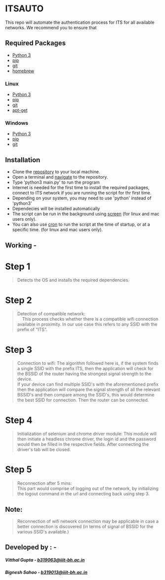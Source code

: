 # ITSAUTO

This repo will automate the authentication process for ITS for all available networks. We recommend you to ensure that 

## Required Packages

- [Python 3](https://www.python.org/)
- [pip](https://pip.pypa.io/en/stable/installing/)
- [git](https://git-scm.com/book/en/v2/Getting-Started-Installing-Git)
- [homebrew](http://brew.sh/)

### Linux

- [Python 3](https://www.python.org/)
- [pip](https://pip.pypa.io/en/stable/installing/)
- [git](https://git-scm.com/book/en/v2/Getting-Started-Installing-Git)
- [apt-get](https://help.ubuntu.com/community/AptGet/Howto)

### Windows

- [Python 3](https://www.python.org/)
- [pip](https://pip.pypa.io/en/stable/installing/)
- [git](https://git-scm.com/book/en/v2/Getting-Started-Installing-Git)

## Installation

- Clone the [repository](https://docs.github.com/en/repositories/creating-and-managing-repositories/cloning-a-repository) to your local machine.
- Open a terminal and [navigate](https://www.redhat.com/sysadmin/navigating-filesystem-linux-terminal) to the repository.
- Type 'python3 main.py' to run the program
- Internet is needed for the first time to install the required packages, connect to ITS network if you are running the script for thr first time.
- Depending on your system, you may need to use 'python' instead of 'python3'
- Dependecies will be installed automatically
- The script can be run in the background using [screen](https://www.howtogeek.com/662422/how-to-use-linuxs-screen-command/) (for linux and mac users only).
- You can also use [cron](https://opensource.com/article/17/11/how-use-cron-linux) to run the script at the time of startup, or at a specific time. (for linux and mac users only).

## Working -

# Step 1

 > Detects the OS and installs the required dependencies.

# Step 2

> Detection of compatible network: <br>
> &nbsp; &nbsp; This process checks whether there is a compatible wifi connection available in proximity. In our use case this refers to any SSID with the prefix of "ITS".

# Step 3

 > Connection to wifi: The algorithm followed here is, if the system finds a single SSID with the prefix ITS, then the application will check for the BSSID of the router having the strongest signal strength to the device.<br>
 > If your device can find multiple SSID's with the aforementioned prefix then the application will compare the signal strength of all the relevant BSSID's and then compare among the SSID's, this would determine the best SSID for connection. Then the router can be connected.

# Step 4

 > Initialization of selenium and chrome driver module: This module will then initiate a headless chrome driver, the login id and the password would then be filled in the respective fields. After connecting the driver's tab will be closed.

# Step 5

  > Reconnection after 5 mins: <br>
  > This part would comprise of logging out of the network, by initializing the logout command in the url and connecting back using step 3.

## Note:

 > Reconnection of wifi network connection may be applicable in case a better connection is discovered (in terms of signal of BSSID for the various SSID's available.)

## Developed by : -
##### Vitthal Gupta - b319063@iiit-bh.ac.in
##### Bignesh Sahoo - b319013@iiit-bh.ac.in
